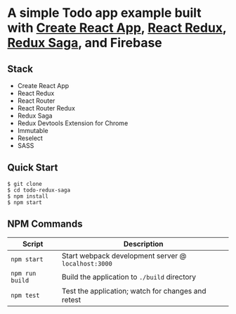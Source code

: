
# A simple Todo app example built with [Create React App](https://github.com/facebookincubator/create-react-app), [React Redux](https://github.com/reactjs/react-redux), [Redux Saga](https://github.com/redux-saga/redux-saga), and Firebase

## Stack

- Create React App
- React Redux
- React Router
- React Router Redux
- Redux Saga
- Redux Devtools Extension for Chrome
- Immutable
- Reselect
- SASS


## Quick Start

```shell
$ git clone
$ cd todo-redux-saga
$ npm install
$ npm start
```


## NPM Commands

|Script|Description|
|---|---|
|`npm start`|Start webpack development server @ `localhost:3000`|
|`npm run build`|Build the application to `./build` directory|
|`npm test`|Test the application; watch for changes and retest|
